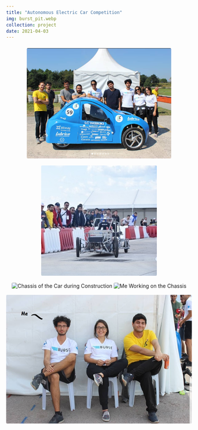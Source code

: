 ```yaml
---
title: "Autonomous Electric Car Competition"
img: burst_pit.webp
collection: project
date: 2021-04-03
---
```


<center>
<img src="/images/burst_team.jpg" alt="Efficiency Challenge" style="height:300px; border-radius: 3px; margin-top: 8px; margin-bottom: 8px;"/>
<img src="/images/burst_robo.jpg" alt="Robotaxi Full Scale Autonomous Vehicle" style="height: 300px; border-radius: 3px; margin-top: 8px; margin-bottom: 8px;"/>
</center>


<center>
<img src="/images/burst_chassis.jpg" alt="Chassis of the Car during Construction" style="height:300px; border-radius: 3px; margin-top: 8px; margin-bottom: 8px;"/>
<img src="/images/burst_weld.jpg" alt="Me Working on the Chassis" style="height: 300px; border-radius: 3px; margin-top: 8px; margin-bottom: 8px;"/>
</center>


<center>
<img src="/images/burst_me.jpg" alt="A Photo From the Race Camp" style="height: 350px; border-radius: 3px; margin-top: 8px; margin-bottom: 8px;"/>
</center>

